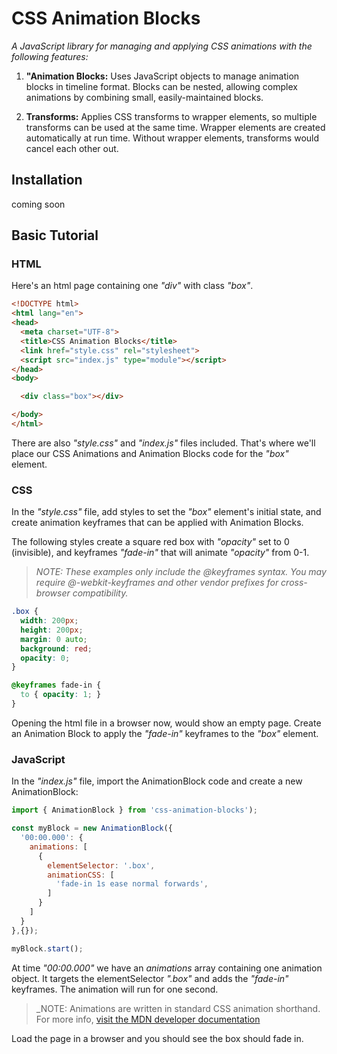 # CSS Animation Blocks
_A JavaScript library for managing and applying CSS animations with the following features:_

1. **"Animation Blocks:** Uses JavaScript objects to manage animation blocks in timeline format. Blocks can be nested, allowing complex animations by combining small, easily-maintained blocks.

2. **Transforms:** Applies CSS transforms to wrapper elements, so multiple transforms can be used at the same time. Wrapper elements are created automatically at run time. Without wrapper elements, transforms would cancel each other out.

## Installation
coming soon

## Basic Tutorial

### HTML
Here's an html page containing one _"div"_ with class _"box"_.


```html
<!DOCTYPE html>
<html lang="en">
<head>
  <meta charset="UTF-8">
  <title>CSS Animation Blocks</title>
  <link href="style.css" rel="stylesheet">
  <script src="index.js" type="module"></script>
</head>
<body>

  <div class="box"></div>

</body>
</html>
```

There are also _"style.css"_ and _"index.js"_ files included. That's where we'll place our CSS Animations and Animation Blocks code for the _"box"_ element.

### CSS
In the _"style.css"_ file, add styles to set the _"box"_ element's initial state, and create animation keyframes that can be applied with Animation Blocks.

The following styles create a square red box with _"opacity"_ set to 0 (invisible), and keyframes _"fade-in"_ that will animate _"opacity"_ from 0-1.

> _NOTE: These examples only include the @keyframes syntax. You may require @-webkit-keyframes and other vendor prefixes for cross-browser compatibility._

```CSS
.box {
  width: 200px;
  height: 200px;
  margin: 0 auto;
  background: red;
  opacity: 0;
}

@keyframes fade-in {
  to { opacity: 1; }    
}
```

Opening the html file in a browser now, would show an empty page. Create an Animation Block to apply the _"fade-in"_ keyframes to the _"box"_ element.

### JavaScript
In the _"index.js"_ file, import the AnimationBlock code and create a new AnimationBlock:

```JavaScript
import { AnimationBlock } from 'css-animation-blocks');

const myBlock = new AnimationBlock({
  '00:00.000': {
    animations: [
      {
        elementSelector: '.box',
        animationCSS: [
          'fade-in 1s ease normal forwards',
        ]
      }
    ]
  }
},{});

myBlock.start();
```

At time _"00:00.000"_ we have an _animations_ array containing one animation object. It targets the elementSelector _".box"_ and adds the _"fade-in"_ keyframes. The animation will run for one second.

> _NOTE: Animations are written in standard CSS animation shorthand. For more info, [visit the MDN developer documentation](https://developer.mozilla.org/en-US/docs/Web/CSS/animation)

Load the page in a browser and you should see the box should fade in.

